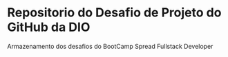 # Repositorio do Desafio de Projeto do GitHub da DIO
Armazenamento dos desafios do BootCamp Spread Fullstack Developer
